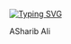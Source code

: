 [![Typing SVG](https://readme-typing-svg.demolab.com?font=Fira+Code&pause=1000&color=000000&center=true&vCenter=true&width=435&lines=Asharib+Ali;Full+Stack)](https://git.io/typing-svg) 

ASharib Ali